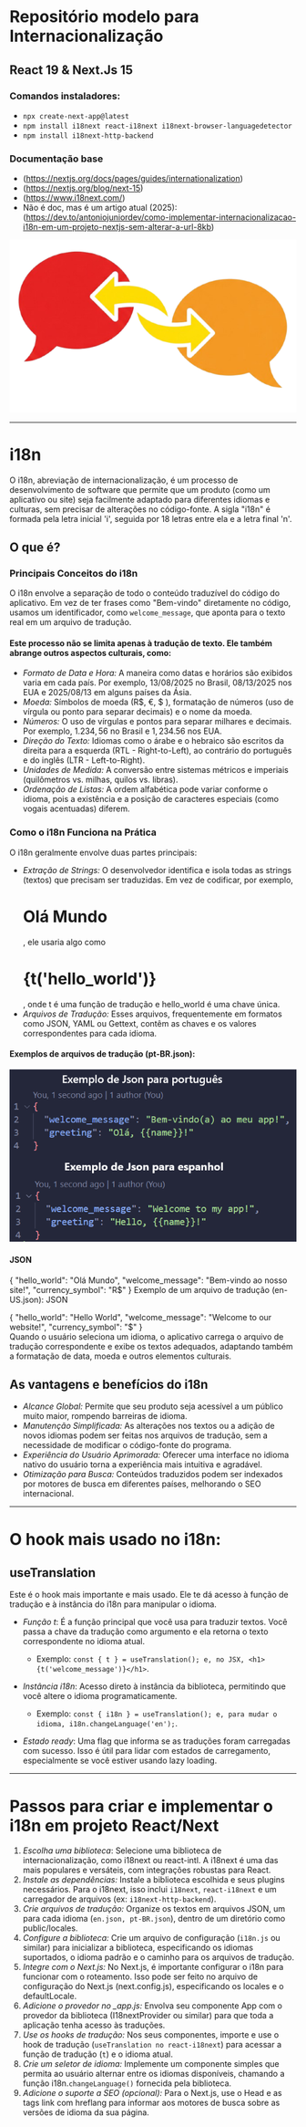 # Repositório modelo para Internacionalização
## React 19 & Next.Js 15

### Comandos instaladores:
- `npx create-next-app@latest`
- `npm install i18next react-i18next i18next-browser-languagedetector`
- `npm install i18next-http-backend`

### Documentação base
- (https://nextjs.org/docs/pages/guides/internationalization)
- (https://nextjs.org/blog/next-15)
- (https://www.i18next.com/)
- Não é doc, mas é um artigo atual (2025): (https://dev.to/antoniojuniordev/como-implementar-internacionalizacao-i18n-em-um-projeto-nextjs-sem-alterar-a-url-8kb)

![Tradutor](/public/tradutor.png)

<hr/>

# i18n

O i18n, abreviação de internacionalização, é um processo de desenvolvimento de software que permite que um produto (como um aplicativo ou site) seja facilmente adaptado para diferentes idiomas e culturas, sem precisar de alterações no código-fonte. A sigla "i18n" é formada pela letra inicial 'i', seguida por 18 letras entre ela e a letra final 'n'.

## O que é?
### Principais Conceitos do i18n
O i18n envolve a separação de todo o conteúdo traduzível do código do aplicativo. Em vez de ter frases como "Bem-vindo" diretamente no código, usamos um identificador, como `welcome_message`, que aponta para o texto real em um arquivo de tradução.

#### Este processo não se limita apenas à tradução de texto. Ele também abrange outros aspectos culturais, como:

- *Formato de Data e Hora:* A maneira como datas e horários são exibidos varia em cada país. Por exemplo, $13/08/2025$ no Brasil, $08/13/2025$ nos EUA e $2025/08/13$ em alguns países da Ásia.
- *Moeda:* Símbolos de moeda (R$, €, $ ), formatação de números (uso de vírgula ou ponto para separar decimais) e o nome da moeda.
- *Números:* O uso de vírgulas e pontos para separar milhares e decimais. Por exemplo, $1.234,56$ no Brasil e $1,234.56$ nos EUA.
- *Direção do Texto:* Idiomas como o árabe e o hebraico são escritos da direita para a esquerda (RTL - Right-to-Left), ao contrário do português e do inglês (LTR - Left-to-Right).
- *Unidades de Medida:* A conversão entre sistemas métricos e imperiais (quilômetros vs. milhas, quilos vs. libras).
- *Ordenação de Listas:* A ordem alfabética pode variar conforme o idioma, pois a existência e a posição de caracteres especiais (como vogais acentuadas) diferem.

### Como o i18n Funciona na Prática
O i18n geralmente envolve duas partes principais:
- *Extração de Strings:* O desenvolvedor identifica e isola todas as strings (textos) que precisam ser traduzidas. Em vez de codificar, por exemplo, <h1>Olá Mundo</h1>, ele usaria algo como <h1>{t('hello_world')}</h1>, onde t é uma função de tradução e hello_world é uma chave única.
- *Arquivos de Tradução:* Esses arquivos, frequentemente em formatos como JSON, YAML ou Gettext, contêm as chaves e os valores correspondentes para cada idioma.

#### Exemplos de arquivos de tradução (pt-BR.json):

![Exemplo de Json](/public/json.png)

#### JSON

{
  "hello_world": "Olá Mundo",
  "welcome_message": "Bem-vindo ao nosso site!",
  "currency_symbol": "R$"
}
Exemplo de um arquivo de tradução (en-US.json):
JSON

{
  "hello_world": "Hello World",
  "welcome_message": "Welcome to our website!",
  "currency_symbol": "$"
}
<br/>
Quando o usuário seleciona um idioma, o aplicativo carrega o arquivo de tradução correspondente e exibe os textos adequados, adaptando também a formatação de data, moeda e outros elementos culturais.

## As vantagens e benefícios do i18n
- *Alcance Global:* Permite que seu produto seja acessível a um público muito maior, rompendo barreiras de idioma.
- *Manutenção Simplificada:* As alterações nos textos ou a adição de novos idiomas podem ser feitas nos arquivos de tradução, sem a necessidade de modificar o código-fonte do programa.
- *Experiência do Usuário Aprimorada:* Oferecer uma interface no idioma nativo do usuário torna a experiência mais intuitiva e agradável.
- *Otimização para Busca:* Conteúdos traduzidos podem ser indexados por motores de busca em diferentes países, melhorando o SEO internacional.

<hr/>

# O hook mais usado no i18n:

## useTranslation
Este é o hook mais importante e mais usado. Ele te dá acesso à função de tradução e à instância do i18n para manipular o idioma.
- *Função t*: É a função principal que você usa para traduzir textos. Você passa a chave da tradução como argumento e ela retorna o texto correspondente no idioma atual.
    - Exemplo: `const { t } = useTranslation(); e, no JSX, <h1>{t('welcome_message')}</h1>`.

- *Instância i18n*: Acesso direto à instância da biblioteca, permitindo que você altere o idioma programaticamente.
    - Exemplo: `const { i18n } = useTranslation(); e, para mudar o idioma, i18n.changeLanguage('en');`.

- *Estado ready*: Uma flag que informa se as traduções foram carregadas com sucesso. Isso é útil para lidar com estados de carregamento, especialmente se você estiver usando lazy loading.

<hr/>

# Passos para criar e implementar o i18n em projeto React/Next

1. *Escolha uma biblioteca*: Selecione uma biblioteca de internacionalização, como i18next ou react-intl. A i18next é uma das mais populares e versáteis, com integrações robustas para React.
2. *Instale as dependências:* Instale a biblioteca escolhida e seus plugins necessários. Para o i18next, isso inclui `i18next`, `react-i18next` e um carregador de arquivos (ex: `i18next-http-backend`).
3. *Crie arquivos de tradução:* Organize os textos em arquivos JSON, um para cada idioma (`en.json, pt-BR.json`), dentro de um diretório como public/locales.
4. *Configure a biblioteca:* Crie um arquivo de configuração (`i18n.js` ou similar) para inicializar a biblioteca, especificando os idiomas suportados, o idioma padrão e o caminho para os arquivos de tradução.
5. *Integre com o Next.js:* No Next.js, é importante configurar o i18n para funcionar com o roteamento. Isso pode ser feito no arquivo de configuração do Next.js (next.config.js), especificando os locales e o defaultLocale.
6. *Adicione o provedor no _app.js:* Envolva seu componente App com o provedor da biblioteca (I18nextProvider ou similar) para que toda a aplicação tenha acesso às traduções.
7. *Use os hooks de tradução:* Nos seus componentes, importe e use o hook de tradução (`useTranslation no react-i18next`) para acessar a função de tradução (`t`) e o idioma atual.
8. *Crie um seletor de idioma:* Implemente um componente simples que permita ao usuário alternar entre os idiomas disponíveis, chamando a função i18n.`changeLanguage()` fornecida pela biblioteca.
9. *Adicione o suporte a SEO (opcional):* Para o Next.js, use o Head e as tags link com hreflang para informar aos motores de busca sobre as versões de idioma da sua página.